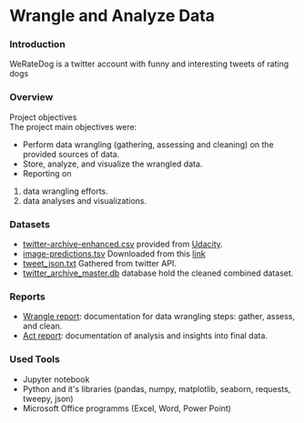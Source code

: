 # Wrangle and Analyze Data
### Introduction
WeRateDog is a twitter account with funny and interesting tweets of rating dogs
<br>


### Overview
Project objectives <br>
The project main objectives were: <br>
-	Perform data wrangling (gathering, assessing and cleaning) on the provided sources of data. 
-	Store, analyze, and visualize the wrangled data. 
-	Reporting on 
  1.	data wrangling efforts.
  2.	data analyses and visualizations. <br> 
 
### Datasets
- [twitter-archive-enhanced.csv](data/twitter-archive-enhanced.csv) provided from [Udacity](www.udacity.com).
- [image-predictions.tsv](data/image-predictions.tsv) Downloaded from this [link](https://d17h27t6h515a5.cloudfront.net/topher/2017/August/599fd2ad_image-predictions/image-predictions.tsv)
- [tweet_json.txt](data/tweet_json.txt) Gathered from twitter API.
- [twitter_archive_master.db](data/twitter_archive_master.db) database hold the cleaned combined dataset.

### Reports
- [Wrangle report](reports/wrangle_report.pdf): documentation for data wrangling steps: gather, assess, and clean.
- [Act report](reports/act_report.pdf): documentation of analysis and insights into final data.

### Used Tools
- Jupyter notebook
- Python and it's libraries (pandas, numpy, matplotlib, seaborn, requests, tweepy, json)
- Microsoft Office programms (Excel, Word, Power Point)




